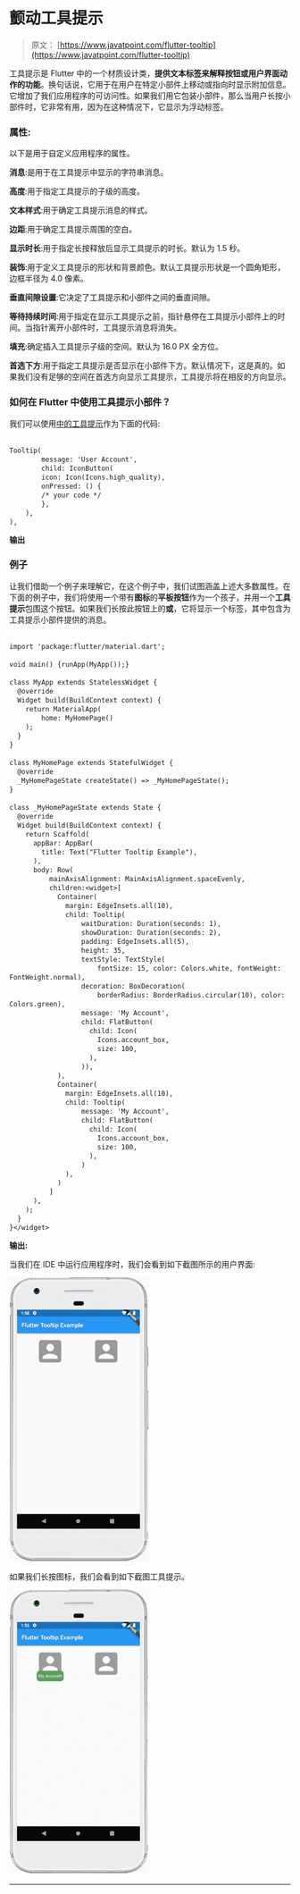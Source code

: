 # 颤动工具提示

> 原文： [https://www.javatpoint.com/flutter-tooltip](https://www.javatpoint.com/flutter-tooltip)

工具提示是 Flutter 中的一个材质设计类，**提供文本标签来解释按钮或用户界面动作的功能**。换句话说，它用于在用户在特定小部件上移动或指向时显示附加信息。它增加了我们应用程序的可访问性。如果我们用它包装小部件，那么当用户长按小部件时，它非常有用，因为在这种情况下，它显示为浮动标签。

### 属性:

以下是用于自定义应用程序的属性。

**消息**:是用于在工具提示中显示的字符串消息。

**高度**:用于指定工具提示的子级的高度。

**文本样式**:用于确定工具提示消息的样式。

**边距**:用于确定工具提示周围的空白。

**显示时长**:用于指定长按释放后显示工具提示的时长。默认为 1.5 秒。

**装饰**:用于定义工具提示的形状和背景颜色。默认工具提示形状是一个圆角矩形，边框半径为 4.0 像素。

**垂直间隙设置**:它决定了工具提示和小部件之间的垂直间隙。

**等待持续时间**:用于指定在显示工具提示之前，指针悬停在工具提示小部件上的时间。当指针离开小部件时，工具提示消息将消失。

**填充**:确定插入工具提示子级的空间。默认为 16.0 PX 全方位。

**首选下方**:用于指定工具提示是否显示在小部件下方。默认情况下，这是真的。如果我们没有足够的空间在首选方向显示工具提示，工具提示将在相反的方向显示。

### 如何在 Flutter 中使用工具提示小部件？

我们可以使用[中的工具提示](https://www.javatpoint.com/flutter)作为下面的代码:

```

Tooltip(
        message: 'User Account',
        child: IconButton(
        icon: Icon(Icons.high_quality),
        onPressed: () {
        /* your code */
        },
    ),
),

```

**输出**

### 例子

让我们借助一个例子来理解它，在这个例子中，我们试图涵盖上述大多数属性。在下面的例子中，我们将使用一个带有**图标**的**平板按钮**作为一个孩子，并用一个**工具提示**包围这个按钮。如果我们长按此按钮上的**或**，它将显示一个标签，其中包含为工具提示小部件提供的消息。

```

import 'package:flutter/material.dart';

void main() {runApp(MyApp());}

class MyApp extends StatelessWidget {
  @override
  Widget build(BuildContext context) {
    return MaterialApp(
        home: MyHomePage()
    );
  }
}

class MyHomePage extends StatefulWidget {
  @override
  _MyHomePageState createState() => _MyHomePageState();
}

class _MyHomePageState extends State {
  @override
  Widget build(BuildContext context) {
    return Scaffold(
      appBar: AppBar(
        title: Text("Flutter Tooltip Example"),
      ),
      body: Row(
          mainAxisAlignment: MainAxisAlignment.spaceEvenly,
          children:<widget>[
            Container(
              margin: EdgeInsets.all(10),
              child: Tooltip(
                  waitDuration: Duration(seconds: 1),
                  showDuration: Duration(seconds: 2),
                  padding: EdgeInsets.all(5),
                  height: 35,
                  textStyle: TextStyle(
                      fontSize: 15, color: Colors.white, fontWeight: FontWeight.normal),
                  decoration: BoxDecoration(
                      borderRadius: BorderRadius.circular(10), color: Colors.green),
                  message: 'My Account',
                  child: FlatButton(
                    child: Icon(
                      Icons.account_box,
                      size: 100,
                    ),
                  )),
            ),
            Container(
              margin: EdgeInsets.all(10),
              child: Tooltip(
                  message: 'My Account',
                  child: FlatButton(
                    child: Icon(
                      Icons.account_box,
                      size: 100,
                    ),
                  )
              ),
            )
          ]
      ),
    );
  }
}</widget> 
```

**输出:**

当我们在 IDE 中运行应用程序时，我们会看到如下截图所示的用户界面:

![Flutter Tooltip](img/b4943e7bcd9534466a0aadbeb85136eb.png)

如果我们长按图标，我们会看到如下截图工具提示。

![Flutter Tooltip](img/99423d32bf1189a0ad1b9199aa0df34f.png)

* * *